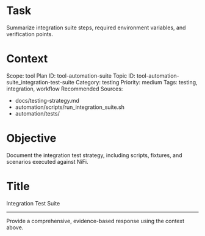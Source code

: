 # Task
Summarize integration suite steps, required environment variables, and verification points.

# Context
Scope: tool
Plan ID: tool-automation-suite
Topic ID: tool-automation-suite_integration-test-suite
Category: testing
Priority: medium
Tags: testing, integration, workflow
Recommended Sources:
- docs/testing-strategy.md
- automation/scripts/run_integration_suite.sh
- automation/tests/

# Objective
Document the integration test strategy, including scripts, fixtures, and scenarios executed against NiFi.

# Title
Integration Test Suite

---

Provide a comprehensive, evidence-based response using the context above.
